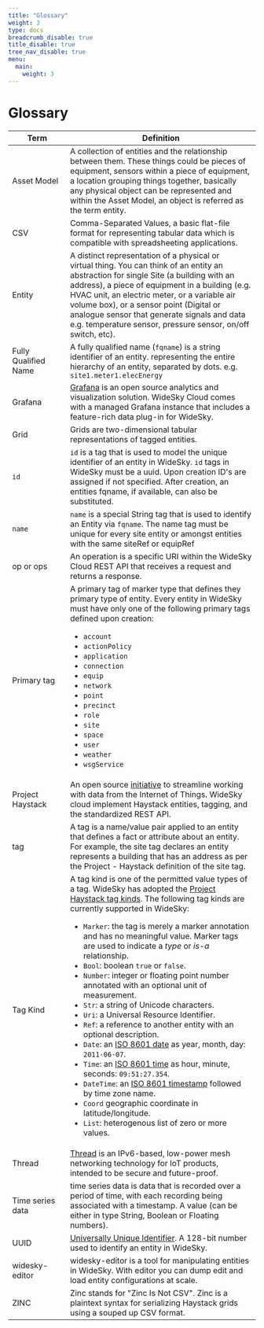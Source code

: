 ```yaml
---
title: "Glossary"
weight: 3
type: docs
breadcrumb_disable: true
title_disable: true
tree_nav_disable: true
menu:
  main:
    weight: 3
---
```


# Glossary
|Term|Definition|
|-----------------------------|-----------|
|<img width=400/>Asset Model|A collection of entities  and the relationship between them. These things could be pieces of equipment, sensors within a piece of equipment, a location grouping things together, basically any physical object can be represented and within the Asset Model, an object is referred as the term entity.|
|CSV|Comma-Separated Values, a basic flat-file format for representing tabular data which is compatible with spreadsheeting applications.|
|Entity|A distinct representation of a physical or virtual thing.  You can think of an entity an abstraction for single Site (a building with an address), a piece of equipment in a building (e.g. HVAC unit, an electric meter, or a variable air volume box), or a sensor point (Digital or analogue sensor that generate signals and data e.g. temperature sensor, pressure sensor, on/off switch, etc).|
|Fully Qualified Name|A fully qualified name (`fqname`) is a string identifier of an entity. representing the entire hierarchy of an entity, separated by dots. e.g. `site1.meter1.elecEnergy`|
|Grafana|[Grafana](https://www.grafana.com) is an open source analytics and visualization solution. WideSky Cloud comes with a managed Grafana instance that includes a feature-rich data plug-in for WideSky.|
|Grid|Grids are two-dimensional tabular representations of tagged entities.|
|`id`|`id` is a tag that is used to model the unique identifier of an entity in WideSky. `id` tags in WideSky must be a uuid. Upon creation  ID's are assigned if not specified. After creation, an entities fqname, if available, can also be substituted.|
|`name`|`name` is a special String tag that is used to identify an Entity via `fqname`. The name tag must be unique for every site entity or amongst entities with the same siteRef or equipRef|
|op or ops|An operation is a specific URI within the WideSky Cloud REST API that receives a request and returns a response.|
|Primary tag|A primary tag of marker type that defines they primary type of entity. Every entity in WideSky must have only one of the following primary tags defined upon creation: <ul><li>`account`</li><li>`actionPolicy`</li><li>`application`</li><li>`connection`</li><li>`equip`</li><li>`network`</li><li>`point`</li><li>`precinct`</li><li>`role`</li><li>`site`</li><li>`space`</li><li>`user`</li><li>`weather`</li><li>`wsgService`</li></ul>|
|Project Haystack|An open source [initiative](https://project-haystack.org/) to streamline working with data from the Internet of Things. WideSky cloud implement Haystack entities, tagging, and the standardized REST API.|
|tag|A tag is a name/value pair applied to an entity that defines a fact or attribute about an entity. For example,  the site tag declares an entity represents a building that has an address as per the Project - Haystack definition of the site tag.|
|Tag Kind| A tag kind is one of the permitted value types of a tag. WideSky has adopted the [Project Haystack tag kinds](https://project-haystack.org/tag/kind).  The following tag kinds are currently supported in WideSky: <ul><li>`Marker`: the tag is merely a marker annotation and has no meaningful value. Marker tags are used to indicate a _type_ or _is-a_ relationship.</li><li>`Bool`: boolean `true` or `false`.</li><li>`Number`: integer or floating point number annotated with an optional unit of measurement.</li><li>`Str`: a string of Unicode characters.</li><li>`Uri`: a Universal Resource Identifier.</li><li>`Ref`: a reference to another entity with an optional description.</li><li>`Date`: an [ISO 8601 date](https://en.wikipedia.org/wiki/ISO_8601#Dates) as year, month, day: `2011-06-07`.</li><li>`Time`: an [ISO 8601 time](https://en.wikipedia.org/wiki/ISO_8601#Times) as hour, minute, seconds: `09:51:27.354`.</li><li>`DateTime`: an [ISO 8601 timestamp](https://en.wikipedia.org/wiki/ISO_8601#Combined_date_and_time_representations) followed by time zone name.</li><li>`Coord` geographic coordinate in latitude/longitude.</li><li>`List`: heterogenous list of zero or more values.</li></ul>|
|Thread|[Thread](https://www.threadgroup.org/) is an IPv6-based, low-power mesh networking technology for IoT products, intended to be secure and future-proof.|
|Time series data|time series data is data that is recorded over a period of time, with each recording being associated with a timestamp. A value (can be either in type String, Boolean or Floating numbers).|
|UUID|[Universally Unique Identifier](https://tools.ietf.org/html/rfc4122). A 128-bit number used to identify an entity in WideSky.|
|widesky-editor|widesky-editor is a tool for manipulating entities in WideSky. With editor you can dump edit and load entity configurations at scale.|
|ZINC|Zinc stands for "Zinc Is Not CSV". Zinc is a plaintext syntax for serializing Haystack grids using a souped up CSV format.|
